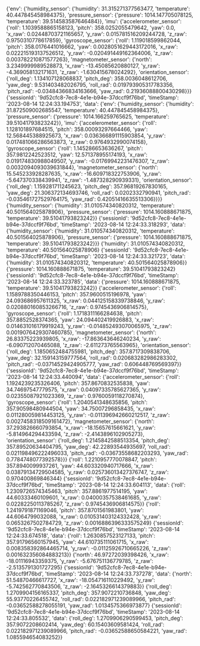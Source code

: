 {'env': {'humidity_sensor': {'humidity': 31.315271377563477, 'temperature': 40.447845458984375}, 'pressure_sensor': {'pressure': 1014.147705078125, 'temperature': 39.514583587646484}}, 'imu': {'accelerometer_sensor': {'roll': 1.1039588865158123, 'pitch': 358.0252055479642, 'yaw': 0.0, 'x_raw': 0.02448703721165657, 'y_raw': 0.015781516209244728, 'z_raw': 0.9750310778617859}, 'gyroscope_sensor': {'roll': 1.119018599862044, 'pitch': 358.0176441016662, 'yaw': 0.0028051629443172016, 'x_raw': 0.022215193137526512, 'y_raw': -0.020491449162364006, 'z_raw': 0.003782210871577263}, 'magnetometer_sensor': {'north': 3.2349999989528873, 'x_raw': -13.45085620880127, 'y_raw': -4.369058132171631, 'z_raw': -1.630415678024292}, 'orientation_sensor': {'roll_deg': 1.134107128068837, 'pitch_deg': 358.0036048612706, 'yaw_deg': 9.531403482026795, 'roll_rad': 0.019793905317783356, 'pitch_rad': -0.03484366834163666, 'yaw_rad': 0.21936088800430298}}}
{'sessionId': '9d52cfc8-7ec8-4e1e-b94e-37dccf9f76bd', 'timeStamp': '2023-08-14 12:24:33.194753', 'data': {'env': {'humidity_sensor': {'humidity': 31.872509002685547, 'temperature': 40.447845458984375}, 'pressure_sensor': {'pressure': 1014.166259765625, 'temperature': 39.51041793823242}}, 'imu': {'accelerometer_sensor': {'roll': 1.128101897684515, 'pitch': 358.00093297664466, 'yaw': 12.568445388925673, 'x_raw': 0.036366891115903854, 'y_raw': 0.017481066286563873, 'z_raw': 0.9764932990074158}, 'gyroscope_sensor': {'roll': 1.145286653636267, 'pitch': 357.9812242523512, 'yaw': 12.571378955174193, 'x_raw': 0.019174830988049507, 'y_raw': -0.01769942231476307, 'z_raw': 0.0032094093039631844}, 'magnetometer_sensor': {'north': 15.545233928287635, 'x_raw': -16.609718322753906, 'y_raw': -5.647370338439941, 'z_raw': -1.487328290939331}, 'orientation_sensor': {'roll_deg': 1.159281711245623, 'pitch_deg': 357.96819267830165, 'yaw_deg': 21.306372134693746, 'roll_rad': 0.0202332790941, 'pitch_rad': -0.035461727529764175, 'yaw_rad': 0.42051416635513306}}}}
{'humidity_sensor': {'humidity': 31.010574340820312, 'temperature': 40.501564025878906}, 'pressure_sensor': {'pressure': 1014.160888671875, 'temperature': 39.51041793823242}}
{'sessionId': '9d52cfc8-7ec8-4e1e-b94e-37dccf9f76bd', 'timeStamp': '2023-08-14 12:24:33.318293', 'data': {'humidity_sensor': {'humidity': 31.010574340820312, 'temperature': 40.501564025878906}, 'pressure_sensor': {'pressure': 1014.160888671875, 'temperature': 39.51041793823242}}}
{'humidity': 31.010574340820312, 'temperature': 40.501564025878906}
{'sessionId': '9d52cfc8-7ec8-4e1e-b94e-37dccf9f76bd', 'timeStamp': '2023-08-14 12:24:33.321723', 'data': {'humidity': 31.010574340820312, 'temperature': 40.501564025878906}}
{'pressure': 1014.160888671875, 'temperature': 39.51041793823242}
{'sessionId': '9d52cfc8-7ec8-4e1e-b94e-37dccf9f76bd', 'timeStamp': '2023-08-14 12:24:33.323785', 'data': {'pressure': 1014.160888671875, 'temperature': 39.51041793823242}}
{'accelerometer_sensor': {'roll': 1.1589788350446153, 'pitch': 357.9600515196978, 'yaw': 24.093686957611325, 'x_raw': 0.044125158339738846, 'y_raw': 0.020880160853266716, 'z_raw': 0.9745436906814575}, 'gyroscope_sensor': {'roll': 1.1718311166284638, 'pitch': 357.8852528374365, 'yaw': 24.094402419926883, 'x_raw': 0.014631016179919243, 'y_raw': -0.014852493070065975, 'z_raw': 0.0019076429307460785}, 'magnetometer_sensor': {'north': 26.83375223939805, 'x_raw': -17.863643646240234, 'y_raw': -6.090712070465088, 'z_raw': -2.611273765563965}, 'orientation_sensor': {'roll_deg': 1.1850652484755981, 'pitch_deg': 357.8717309838706, 'yaw_deg': 32.159143159777564, 'roll_rad': 0.020683282986283302, 'pitch_rad': -0.03714529424905777, 'yaw_rad': 0.606448769569397}}
{'sessionId': '9d52cfc8-7ec8-4e1e-b94e-37dccf9f76bd', 'timeStamp': '2023-08-14 12:24:33.440094', 'data': {'accelerometer_sensor': {'roll': 1.1924239235326406, 'pitch': 357.8670832535838, 'yaw': 34.74697547779575, 'x_raw': 0.04097335785627365, 'y_raw': 0.02355087921023369, 'z_raw': 0.9760059118270874}, 'gyroscope_sensor': {'roll': 1.2040541348635856, 'pitch': 357.90598480944504, 'yaw': 34.75007296858435, 'x_raw': 0.011280059814453125, 'y_raw': -0.011396942660212517, 'z_raw': 0.0027458318509161472}, 'magnetometer_sensor': {'north': 37.293826660793854, 'x_raw': -18.15657615661621, 'y_raw': -5.814964294433594, 'z_raw': -2.4143896102905273}, 'orientation_sensor': {'roll_deg': 1.2145842588513354, 'pitch_deg': 357.89520634404795, 'yaw_deg': 42.22893544935697, 'roll_rad': 0.021198496222496033, 'pitch_rad': -0.03673558682203293, 'yaw_rad': 0.7784748077392578}}}
{'roll': 1.2210957770078847, 'pitch': 357.8940099937261, 'yaw': 44.603320940717666, 'x_raw': 0.03879134729504585, 'y_raw': 0.025736013427376747, 'z_raw': 0.970400869846344}
{'sessionId': '9d52cfc8-7ec8-4e1e-b94e-37dccf9f76bd', 'timeStamp': '2023-08-14 12:24:33.604113', 'data': {'roll': 1.2309726574345463, 'pitch': 357.8861977514195, 'yaw': 44.60333460109601, 'x_raw': 0.04000357538461685, 'y_raw': 0.02282250113785267, 'z_raw': 0.9745436906814575}}
{'roll': 1.2419791871169046, 'pitch': 357.8701561983801, 'yaw': 44.6064799032088, 'x_raw': 0.010531403124332428, 'y_raw': 0.0653267502784729, 'z_raw': 0.0016886396333575249}
{'sessionId': '9d52cfc8-7ec8-4e1e-b94e-37dccf9f76bd', 'timeStamp': '2023-08-14 12:24:33.674518', 'data': {'roll': 1.2630857523127133, 'pitch': 357.91796560157945, 'yaw': 44.610735111061715, 'x_raw': 0.008358392864465714, 'y_raw': -0.01125926710665226, 'z_raw': 0.001632356084883213}}
{'north': 46.97272039398426, 'x_raw': -18.01116943359375, 'y_raw': -5.676751136779785, 'z_raw': -2.5135791301727295}
{'sessionId': '9d52cfc8-7ec8-4e1e-b94e-37dccf9f76bd', 'timeStamp': '2023-08-14 12:24:33.737278', 'data': {'north': 51.54870466617727, 'x_raw': -18.054716110229492, 'y_raw': -5.742562770843506, 'z_raw': -2.1645326614379883}}
{'roll_deg': 1.2709904156165337, 'pitch_deg': 357.9072210736848, 'yaw_deg': 55.93770226455742, 'roll_rad': 0.022182971239089966, 'pitch_rad': -0.03652588278055191, 'yaw_rad': 1.0134575366973877}
{'sessionId': '9d52cfc8-7ec8-4e1e-b94e-37dccf9f76bd', 'timeStamp': '2023-08-14 12:24:33.805532', 'data': {'roll_deg': 1.2709906290599453, 'pitch_deg': 357.9072208602414, 'yaw_deg': 60.15403609581424, 'roll_rad': 0.022182971239089966, 'pitch_rad': -0.03652588650584221, 'yaw_rad': 1.085594654083252}}
